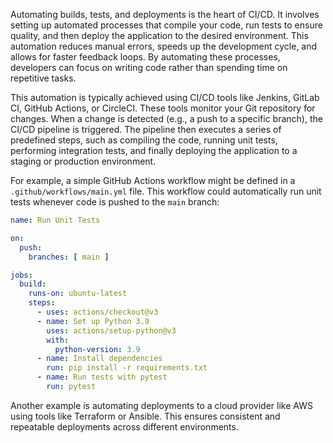 Automating builds, tests, and deployments is the heart of CI/CD. It involves setting up automated processes that compile your code, run tests to ensure quality, and then deploy the application to the desired environment. This automation reduces manual errors, speeds up the development cycle, and allows for faster feedback loops. By automating these processes, developers can focus on writing code rather than spending time on repetitive tasks.

This automation is typically achieved using CI/CD tools like Jenkins, GitLab CI, GitHub Actions, or CircleCI. These tools monitor your Git repository for changes. When a change is detected (e.g., a push to a specific branch), the CI/CD pipeline is triggered. The pipeline then executes a series of predefined steps, such as compiling the code, running unit tests, performing integration tests, and finally deploying the application to a staging or production environment.

For example, a simple GitHub Actions workflow might be defined in a `.github/workflows/main.yml` file. This workflow could automatically run unit tests whenever code is pushed to the `main` branch:

```yaml
name: Run Unit Tests

on:
  push:
    branches: [ main ]

jobs:
  build:
    runs-on: ubuntu-latest
    steps:
      - uses: actions/checkout@v3
      - name: Set up Python 3.9
        uses: actions/setup-python@v3
        with:
          python-version: 3.9
      - name: Install dependencies
        run: pip install -r requirements.txt
      - name: Run tests with pytest
        run: pytest
```

Another example is automating deployments to a cloud provider like AWS using tools like Terraform or Ansible. This ensures consistent and repeatable deployments across different environments.